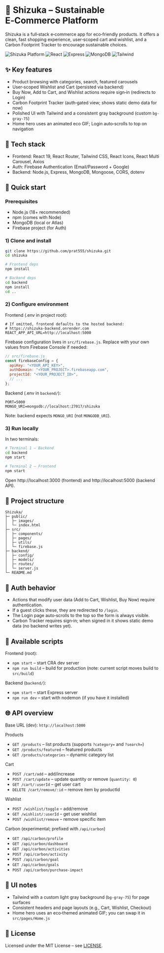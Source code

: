 # 🌱 Shizuka – Sustainable E‑Commerce Platform

Shizuka is a full‑stack e‑commerce app for eco‑friendly products. It offers a clean, fast shopping experience, user‑scoped cart and wishlist, and a Carbon Footprint Tracker to encourage sustainable choices.

![Shizuka Platform](https://img.shields.io/badge/Platform-E--Commerce-green) ![React](https://img.shields.io/badge/React-19-blue) ![Express](https://img.shields.io/badge/Backend-Express-lightgreen) ![MongoDB](https://img.shields.io/badge/Database-MongoDB-darkgreen) ![Tailwind](https://img.shields.io/badge/Styling-Tailwind%20CSS-cyan)

## ✨ Key features

- Product browsing with categories, search, featured carousels
- User‑scoped Wishlist and Cart (persisted via backend)
- Buy Now, Add to Cart, and Wishlist actions require sign‑in (redirects to Login)
- Carbon Footprint Tracker (auth‑gated view; shows static demo data for now)
- Polished UI with Tailwind and a consistent gray background (custom `bg-gray-75`)
- Home hero uses an animated eco GIF; Login auto‑scrolls to top on navigation

## 🧰 Tech stack

- Frontend: React 19, React Router, Tailwind CSS, React Icons, React Multi Carousel, Axios
- Auth: Firebase Authentication (Email/Password + Google)
- Backend: Node.js, Express, MongoDB, Mongoose, CORS, dotenv

## 🚀 Quick start

### Prerequisites

- Node.js (18+ recommended)
- npm (comes with Node)
- MongoDB (local or Atlas)
- Firebase project (for Auth)

### 1) Clone and install

```bash
git clone https://github.com/prat555/shizuka.git
cd shizuka

# Frontend deps
npm install

# Backend deps
cd backend
npm install
cd ..
```

### 2) Configure environment

Frontend (.env in project root):

```env
# If omitted, frontend defaults to the hosted backend:
# https://shizuka-backend.onrender.com
REACT_APP_API_URL=http://localhost:5000
```

Firebase configuration lives in `src/firebase.js`. Replace with your own values from Firebase Console if needed:

```js
// src/firebase.js
const firebaseConfig = {
  apiKey: "<YOUR_API_KEY>",
  authDomain: "<YOUR_PROJECT>.firebaseapp.com",
  projectId: "<YOUR_PROJECT_ID>",
  // ...
};
```

Backend (.env in `backend/`):

```env
PORT=5000
MONGO_URI=mongodb://localhost:27017/shizuka
```

Note: backend expects `MONGO_URI` (not `MONGODB_URI`).

### 3) Run locally

In two terminals:

```bash
# Terminal 1 – Backend
cd backend
npm start
```

```bash
# Terminal 2 – Frontend
npm start
```

Open http://localhost:3000 (frontend) and http://localhost:5000 (backend API).

## 📁 Project structure

```
Shizuka/
├─ public/
│  ├─ images/
│  └─ index.html
├─ src/
│  ├─ components/
│  ├─ pages/
│  ├─ utils/
│  └─ firebase.js
├─ backend/
│  ├─ config/
│  ├─ models/
│  ├─ routes/
│  └─ server.js
└─ README.md
```

## 🔐 Auth behavior

- Actions that modify user data (Add to Cart, Wishlist, Buy Now) require authentication.
- If a guest clicks these, they are redirected to `/login`.
- The Login page auto‑scrolls to the top so the form is always visible.
- Carbon Tracker requires sign‑in; when signed in it shows static demo data (no backend writes yet).

## 🧪 Available scripts

Frontend (root):

- `npm start` – start CRA dev server
- `npm run build` – build for production (note: current script moves build to `src/build`)

Backend (`backend/`):

- `npm start` – start Express server
- `npm run dev` – start with nodemon (if you have it installed)

## 🌐 API overview

Base URL (dev): `http://localhost:5000`

Products

- `GET /products` – list products (supports `?category=` and `?search=`)
- `GET /products/featured` – featured products
- `GET /products/categories` – dynamic category list

Cart

- `POST /cart/add` – add/increase
- `POST /cart/update` – update quantity or remove (`quantity: 0`)
- `GET /cart/:userId` – get user cart
- `DELETE /cart/remove/:id` – remove item by productId

Wishlist

- `POST /wishlist/toggle` – add/remove
- `GET /wishlist/:userId` – get user wishlist
- `POST /wishlist/remove` – remove specific item

Carbon (experimental; prefixed with `/api/carbon`)

- `GET /api/carbon/profile`
- `GET /api/carbon/dashboard`
- `GET /api/carbon/activities`
- `POST /api/carbon/activity`
- `POST /api/carbon/goal`
- `GET /api/carbon/goals`
- `POST /api/carbon/purchase-impact`

## 🎨 UI notes

- Tailwind with a custom light gray background (`bg-gray-75`) for page surfaces
- Consistent headers and page layouts (e.g., Cart, Wishlist, Checkout)
- Home hero uses an eco‑themed animated GIF; you can swap it in `src/pages/Home.js`

## 📄 License

Licensed under the MIT License – see [LICENSE](./LICENSE).
